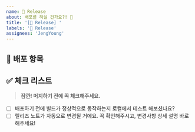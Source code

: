 ```yaml
---
name: 🚀 Release
about: 배포를 하실 건가요?! 🥰
title: '[🚀 Release] '
labels: '🚀 Release'
assignees: 'JengYoung'
---
```


## 🔗 배포 항목

## ✅ 체크 리스트

> **잠깐! 머지하기 전에 꼭 체크해주세요.**

- [ ] 배포하기 전에 빌드가 정상적으로 동작하는지 로컬에서 테스트 해보셨나요?
- [ ] 릴리즈 노트가 자동으로 변경될 거에요. 꼭 확인해주시고, 변경사항 상세 설명 바로 해주세요!
